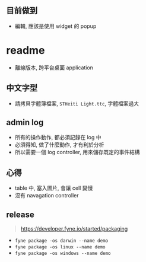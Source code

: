 ## 目前做到
- 編輯, 應該是使用 widget 的 popup


# readme

- 離線版本, 跨平台桌面 application

## 中文字型
- 請拷貝字體簿檔案, `STHeiti Light.ttc`, 字體檔案過大

## admin log
- 所有的操作動作, 都必須記錄在 log 中
- 必須得知, 做了什麼動作, 才有利於分析
- 所以需要一個 log controller, 用來儲存既定的事件結構


## 心得
- table 中, 塞入圖片, 會讓 cell 變慢
- 沒有 navagation controller

## release
> https://developer.fyne.io/started/packaging

- `fyne package -os darwin --name demo`
- `fyne package -os linux --name demo`
- `fyne package -os windows --name demo`
